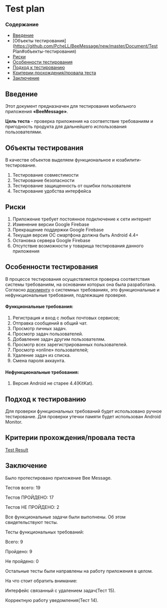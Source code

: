 # **Test plan**
### **Содержание**
- [Введение](https://github.com/PcheLL/BeeMessage/new/master/Document#введение)
- [Объекты тестирования](https://github.com/PcheLL/BeeMessage/new/master/Document/Test Plan#объекты-тестирования)
- [Риски](https://github.com/PcheLL/BeeMessage/new/master/Document#риски)
- [Особенности тестирования](https://github.com/PcheLL/BeeMessage/new/master/Document#особенности-тестирования)
- [Подход к тестированию](https://github.com/PcheLL/BeeMessage/new/master/Document#подход-к-тестированию)
- [Критерии прохождения/провала теста](https://github.com/PcheLL/BeeMessage/new/master/Document#критерии-прохожденияпровала-теста)
- [Заключение](https://github.com/PcheLL/BeeMessage/new/master/Document#заключение)

## **Введение**
Этот документ предназначен для тестирования мобильного приложения **«BeeMessage»**.

**Цель теста** - проверка приложения на соответствие требованиям и пригодность продукта для дальнейшего использования пользователями.

## **Объекты тестирования**
В качестве объектов выделяем функциональное и юзабилити-тестирование. 
1. Тестирование совместимости
2. Тестирование безопасности
3. Тестирование защищенность от ошибки пользователя
4. Тестирование удобства интерфейса
## **Риски**
1. Приложение требует постоянное подключение к сети интернет
2. Изменение версии Google Firebase
3. Прекращение поддержки Google Firebase
4. Текущая версия ОС смартфона должна быть Android 4.4+
5. Остановка сервера Google Firebase
6. Отсутствие возможности у товарища тестирования данного приложения
## **Особенности тестирования**
В процессе тестирования осуществляется проверка соответствия системы требованиям, на основании которых она была разработана.
Согласно [документу](https://github.com/PcheLL/BeeMessage/blob/master/Document/Requirements%20Document.md) о системных требованиях, это функциональные и нефункциональные требования, подлежащие проверке.
#### **Функциональные требования:**
1. Регистрация и вход с любых почтовых сервисов;
2. Отправка сообщений в общий чат.
3. Просмотр личных задач.
4. Просмотр задач пользователей.
5. Добавление задач другим пользователям.
6. Просмотр всех зарегистрированных пользователей.
7. Просмотр «online» пользователей;
8. Удаление задач из списка.
9. Смена пароля аккаунта.
#### **Нефункциональные требования:**
1. Версия Android не старее 4.4(KitKat).
## **Подход к тестированию**
Для проверки функциональных требований будет использовано ручное тестирование.
Для проверки утечки памяти будет использован Android Monitor.
## **Критерии прохождения/провала теста**

[Test Result](https://github.com/PcheLL/BeeMessage/new/master/Document#заключение)

## **Заключение**

Было протестировано приложение Bee Message.

Тестов всего: 19

Тестов ПРОЙДЕНО: 17

Тестов НЕ ПРОЙДЕНО: 2

Все функциональные задачи были выполнены. Об этом свидетельствуют тесты.

Тесты функциональных требований: 

Всего: 9

Пройдено: 9 

Не пройдено: 0

Остальные тесты были направлены на работу приложения в целом.

На что стоит обратить внимание:

Интерфейс связанный с удалением задач(Тест 15).

Корректную работу уведомления(Тест 14).








